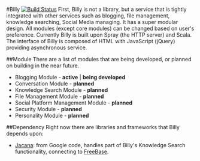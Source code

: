 #Billy 
[![Build Status](https://travis-ci.org/windweller/Spray-Blog.svg?branch=Spray-Blog)](https://travis-ci.org/windweller/Spray-Blog)
First, Billy is not a library, but a service that is tightly integrated with other services such as blogging, file management, knowledge searching, Social Media managing. It has a super modular design. All modules (except core modules) can be changed based on user's preference. Currently Billy is built upon Spray (the HTTP server) and Scala. The interface of Billy is composed of HTML with JavaScript (jQuery) providing asynchronous service.

##Module
There are a list of modules that are being developed, or planned on building in the near future.
* Blogging Module - **active** | **being developed** 
* Conversation Module - **planned**
* Knowledge Search Module - **planned**
* File Management Module - **planned**
* Social Platform Management Module - **planned**
* Security Module - **planned**
* Personality Module - **planned**

##Dependency
Right now there are libraries and frameworks that Billy depends upon:
* [Jacana](https://code.google.com/p/jacana/): from Google code, handles part of Billy's Knowledge Search functionality, connecting to [FreeBase](freebase.com).
